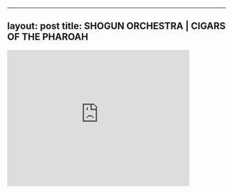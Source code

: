 

---
layout: post
title: SHOGUN ORCHESTRA | CIGARS OF THE PHAROAH
---


<iframe width="420" height="315" src="http://www.youtube.com/embed/IkRfAHhs410" frameborder="0" allowfullscreen></iframe>

